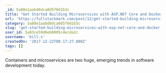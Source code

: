 ```yaml
---
_id: 5a88e1aabd6dca0d5f0d1b3c
title: "Get Started Building Microservices with ASP.NET Core and Docker in Visual Studio Code"
url: 'https://fullstackmark.com/post/12/get-started-building-microservices-with-asp.net-core-and-docker-in-visual-studio-code'
category: 5a88e1aabd6dca0d5f0d1b3c
slug: 'get-started-building-microservices-with-asp-net-core-and-docker-in-visual-studio-code'
user_id: 5a83ce59d6eb0005c4ecda2c
username: 'bill-s'
createdOn: '2017-12-22T00:17:27.000Z'
tags: []
---
```


Containers and microservices are two huge, emerging trends in software development today.
